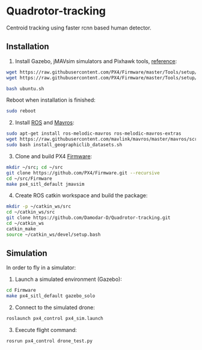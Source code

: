 # Quadrotor-tracking
Centroid tracking using faster rcnn based human detector.
## Installation
1. Install Gazebo, jMAVsim simulators and Pixhawk tools, [reference](https://dev.px4.io/master/en/setup/dev_env_linux_ubuntu.html):
```bash
wget https://raw.githubusercontent.com/PX4/Firmware/master/Tools/setup/ubuntu.sh
wget https://raw.githubusercontent.com/PX4/Firmware/master/Tools/setup/requirements.txt

bash ubuntu.sh
```
Reboot when installation is finished:
```bash
sudo reboot
```

2. Install [ROS](http://wiki.ros.org/ROS/Installation) and [Mavros](https://dev.px4.io/v1.9.0/en/ros/mavros_installation.html):
```bash
sudo apt-get install ros-melodic-mavros ros-melodic-mavros-extras
wget https://raw.githubusercontent.com/mavlink/mavros/master/mavros/scripts/install_geographiclib_datasets.sh
sudo bash install_geographiclib_datasets.sh
```
3. Clone and build PX4 [Firmware](https://dev.px4.io/v1.9.0/en/setup/building_px4.html):
```bash
mkdir ~/src; cd ~/src
git clone https://github.com/PX4/Firmware.git --recursive
cd ~/src/Firmware
make px4_sitl_default jmavsim
```
4. Create ROS catkin workspace and build the package:
```bash
mkdir -p ~/catkin_ws/src
cd ~/catkin_ws/src
git clone https://github.com/Damodar-D/Quadrotor-tracking.git
cd ~/catkin_ws
catkin_make
source ~/catkin_ws/devel/setup.bash
```

## Simulation
In order to fly in a simulator:

1. Launch a simulated environment (Gazebo):
```bash
cd Firmware
make px4_sitl_default gazebo_solo
```

2. Connect to the simulated drone:
```bash
roslaunch px4_control px4_sim.launch
```

3. Execute flight command:
```bash
rosrun px4_control drone_test.py
```
